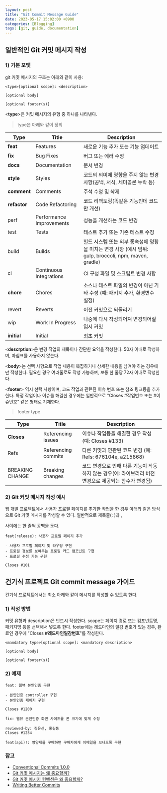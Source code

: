 ```yaml
---
layout: post
title: "Git Commit Message Guide"
date: 2023-05-17 15:02:00 +0900
categories: [Blogging]
tags: [git, guide, documentation]
---
```


## 일반적인 Git 커밋 메시지 작성

### 1) 기본 포맷

git 커밋 메시지의 구조는 아래와 같이 사용:

```git
<type>[optional scope]: <description>

[optional body]

[optional footer(s)]
```

&#60;**type**&#62;은 커밋 메시지의 유형 중 하나를 나타낸다.
> type은 아래와 같이 정의

| Type     | Title                    | Description |
| -------- | ------------------------ | -------------- |
| **feat**     | Features                 | 새로운 기능 추가 또는 기능 업데이트 |
| **fix**      | Bug Fixes                | 버그 또는 에러 수정 |
| **docs**     | Documentation            | 문서 변경 |
| **style**    | Styles                   | 코드의 의미에 영향을 주지 않는 변경 사항(공백, 서식, 세미콜론 누락 등) |
| **comment**  | Comments                 | 주석 수정 및 삭제 |
| **refactor** | Code Refactoring         | 코드 리팩토링(똑같은 기능인데 코드만 개선) |
| perf     | Performance Improvements | 성능을 개선하는 코드 변경 |
| test     | Tests                    | 테스트 추가 또는 기존 테스트 수정 |
| build    | Builds                   | 빌드 시스템 또는 외부 종속성에 영향을 미치는 변경 사항 (예시 범위: gulp, broccoli, npm, maven, gradle) |
| ci       | Continuous Integrations  | CI 구성 파일 및 스크립트 변경 사항 |
| **chore**    | Chores                   | 소스나 테스트 파일의 변경이 아닌 기타 수정 (예: 패키지 추가, 환경변수 설정)|
| revert   | Reverts                  | 이전 커밋으로 되돌리기 |
| wip      | Work In Progress         | 나중에 다시 작성되어져 변경되어질 임시 커밋 |
| **initial**  | Initial                  | 최초 커밋 |

&#60;**descrption**&#62;은 변경 작업의 제목이나 간단한 요약을 작성한다. 50자 이내로 작성하며, 마침표를 사용하지 않는다.

&#60;**body**&#62;는 선택 사항으로 작업 내용이 복잡하거나 상세한 내용을 남겨야 하는 경우에만 작성한다. 필요한 경우 여러줄로도 작성 가능하며, 보통 한 줄당 72자 이내로 작성한다.

&#60;**footer**&#62; 역시 선택 사항이며, 코드 작업과 관련된 이슈 번호 또는 참조 링크등을 추가한다. 특정 작업이나 이슈를 해결한 경우에는 일반적으로 "Closes #작업번호 또는 #이슈번호" 같은 형태로 기재한다.
> footer type

| Type            | Title               | Description                                                                    |
| --------------- | ------------------- | ------------------------------------------------------------------------------ |
| **Closes**          | Referencing issues  | 이슈나 작업등을 해결한 경우 작성 (예: Closes #​133) |
| Refs            | Referencing commits | 다른 커밋과 연관된 코드 변경 (예: Refs: 676104e, a215868) |
| BREAKING CHANGE | Breaking changes    | 코드 변경으로 인해 다른 기능이 작동하지 않는 경우(예: 라이브러리 버전 변경으로 제공되는 함수가 변경됨) |

### 2) Git 커밋 메시지 작성 예시

웹 개발 프로젝트에서 사용자 프로필 페이지를 추가한 작업을 한 경우 아래와 같은 방식으로 Git 커밋 메시지를 작성할 수 있다. 일반적으로 제목줄(<type>: <description>)과 <body>, <footer> 사이에는 한 줄씩 공백을 둔다.

```git
feat(release): 사용자 프로필 페이지 추가

- 사용자 프로필 페이지 및 라우팅 구현
- 프로필 정보를 보여주는 프로필 카드 컴포넌트 구현
- 프로필 수정 기능 구현

Closes #101
```

## 건기식 프로젝트 Git commit message 가이드

건기식 프로젝트에서는 최소 아래와 같이 메시지를 작성할 수 있도록 한다.

### 1) 작성 방법

커밋 유형과 description은 반드시 작성한다.
scope는 페이지 경로 또는 컴포넌트명, 패키지명 등을 선택해서 넣도록 한다.
footer에는 레드마인의 일감 번호가 있는 경우, 완료인 경우에 "Closes **#레드마인일감번호**"를 작성한다.

```git
<mandatory type>[optional scope]: <mandatory description>

[optional body]

[optional footer(s)]
```

### 2) 예제

```git
feat: 웹뷰 본인인증 구현

- 본인인증 controller 구현
- 본인인증 페이지 구현

Closes #1200
```

```git
fix: 웹뷰 본인인증 화면 사이즈를 폰 크기에 맞게 수정

reviewed-by: 김유신, 홍길동
Closes #1234
```

```git
feat(api)!: 영양제를 구매하면 구매자에게 이메일을 보내도록 구현
```

### 참고

- [Conventional Commits 1.0.0](https://www.conventionalcommits.org/en/v1.0.0/)
- [Git 커밋 메시지는 왜 중요할까?](https://insight.infograb.net/blog/2023/04/21/why-commit-convention-is-important/)
- [Git 커밋 메시지 컨벤션은 왜 중요할까?](https://yozm.wishket.com/magazine/detail/1974/)
- [Writing Better Commits](https://itnext.io/writing-better-commits-6a1691c12772)
